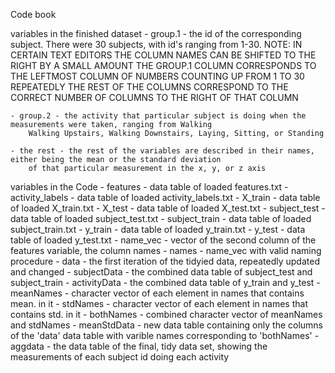 Code book

variables in the finished dataset
	- group.1 - the id of the corresponding subject. There were 30 subjects, with id's ranging from 1-30.
		NOTE: IN CERTAIN TEXT EDITORS THE COLUMN NAMES CAN BE SHIFTED TO THE RIGHT BY A SMALL AMOUNT
		THE GROUP.1 COLUMN CORRESPONDS TO THE LEFTMOST COLUMN OF NUMBERS COUNTING UP FROM 1 TO 30 REPEATEDLY
		THE REST OF THE COLUMNS CORRESPOND TO THE CORRECT NUMBER OF COLUMNS TO THE RIGHT OF THAT COLUMN
	
	- group.2 - the activity that particular subject is doing when the measurements were taken, ranging from Walking
		Walking Upstairs, Walking Downstairs, Laying, Sitting, or Standing
	
	- the rest - the rest of the variables are described in their names, either being the mean or the standard deviation
		of that particular measurement in the x, y, or z axis

variables in the Code
	- features - data table of loaded features.txt
	- activity_labels - data table of loaded activity_labels.txt
	- X_train - data table of loaded X_train.txt
	- X_test - data table of loaded X_test.txt
	- subject_test - data table of loaded subject_test.txt
	- subject_train - data table of loaded subject_train.txt
	- y_train - data table of loaded y_train.txt
	- y_test - data table of loaded y_test.txt
	- name_vec - vector of the second column of the features variable, the column names
	- names - name_vec with valid naming procedure
	- data - the first iteration of the tidyied data, repeatedly updated and changed
	- subjectData - the combined data table of subject_test and subject_train
	- activityData - the combined data table of y_train and y_test
	- meanNames - character vector of each element in names that contains mean. in it
	- stdNames - character vector of each element in names that contains std. in it
	- bothNames - combined character vector of meanNames and stdNames
	- meanStdData - new data table containing only the columns of the 'data' data table with 
		varible names corresponding to 'bothNames'
	- aggdata - the data table of the final, tidy data set, showing the measurements of each
		subject id doing each activity